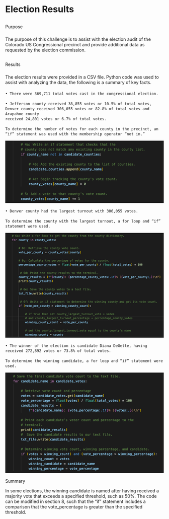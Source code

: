 # Election Results

##
Purpose

###
The purpose of this challenge is to assist with the election audit of the Colorado US Congressional precinct and provide additional data as requested by the election commission.

##
Results

###
The election results were provided in a CSV file. Python code was used to assist with analyzing the data, the following is a summary of key facts. 

####
    • There were 369,711 total votes cast in the congressional election. 

    • Jefferson county received 38,855 votes or 10.5% of total votes, Denver county received 306,055 votes or 82.8% of total votes and Arapahoe county
    received 24,801 votes or 6.7% of total votes. 

    To determine the number of votes for each county in the precinct, an “if” statement was used with the membership operator “not in.”  

![County_Votes](Resources/County_Votes.png)

    • Denver county had the largest turnout with 306,055 votes. 

    To determine the county with the largest turnout, a for loop and “if” statement were used. 

![Winning_County](Resources/Winning_County.png)

    • The winner of the election is candidate Diana DeGette, having received 272,892 votes or 73.8% of total votes. 

    To determine the winning candidate, a for loop and “if” statement were used. 

![Winning_Candidate](Resources/Winning_Candidate.png)

Summary

In some elections, the winning candidate is named after having received a majority vote that exceeds a specified threshold, such as 50%. The code can be modified in section 8, such that the “if” statement includes a comparison that the vote_percentage is greater than the specified threshold. 

